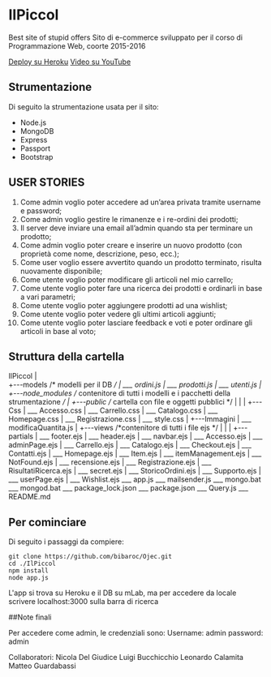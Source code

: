 # IlPiccol
Best site of stupid offers
Sito di e-commerce sviluppato per il corso di Programmazione Web, coorte 2015-2016

[Deploy su Heroku](https://ilpiccol.herokuapp.com/)
[Video su YouTube]()

## Strumentazione
Di seguito la strumentazione usata per il sito:
- Node.js
- MongoDB
- Express
- Passport
- Bootstrap

## USER STORIES
1) Come admin voglio poter accedere ad un’area privata tramite username e password;
2) Come admin voglio gestire le rimanenze e i re-ordini dei prodotti;
3) Il server deve inviare una email all’admin quando sta per terminare un prodotto; 
4) Come admin voglio poter creare e inserire un nuovo prodotto (con proprietà come nome, descrizione, peso, ecc.); 
5) Come user voglio essere avvertito quando un prodotto terminato, risulta nuovamente disponibile;
6) Come utente voglio poter modificare gli articoli nel mio carrello;
7) Come utente voglio poter fare una ricerca dei prodotti e ordinarli in base a vari parametri; 
8) Come utente voglio poter aggiungere prodotti ad una wishlist; 
9) Come utente voglio poter vedere gli ultimi articoli aggiunti; 
10) Come utente voglio poter lasciare feedback e voti e poter ordinare gli articoli in base al voto;

## Struttura della cartella

 IlPiccol
 |               
 +---models  /* modelli per il DB */
 |        \___ ordini.js
 |        \___ prodotti.js
 |        \___ utenti.js
 |
 +---node_modules /* contenitore di tutti i modelli e i pacchetti della strumentazione */
 |
 +---public /* cartella con file e oggetti pubblici */
 |        |
 |        +---Css
 |              \___ Accesso.css
 |              \___ Carrello.css
 |              \___ Catalogo.css
 |              \___ Homepage.css
 |              \___ Registrazione.css
 |              \___ style.css
 |        +---Immagini
 |        \___ modificaQuantita.js
 |
 +---views /*contenitore di tutti i file ejs */
 |       |
 |       +---partials
 |                  \___ footer.ejs
 |                  \___ header.ejs
 |                   \___ navbar.ejs
 |       \___ Accesso.ejs
 |       \___ adminPage.ejs
 |       \___ Carrello.ejs
 |       \___ Catalogo.ejs
 |       \___ Checkout.ejs
 |       \___ Contatti.ejs
 |       \___ Homepage.ejs
 |       \___ Item.ejs
 |       \___ itemManagement.ejs
 |       \___ NotFound.ejs
 |       \___ recensione.ejs
 |       \___ Registrazione.ejs
 |       \___ RisultatiRicerca.ejs
 |       \___ secret.ejs
 |       \___ StoricoOrdini.ejs
 |       \___ Supporto.ejs
 |       \___ userPage.ejs
 |       \___ Wishlist.ejs
 \___ app.js
 \___ mailsender.js
 \___ mongo.bat
 \___ mongod.bat
 \___ package_lock.json
 \___ package.json
 \___ Query.js
 \___ README.md

## Per cominciare

Di seguito i passaggi da compiere:

    git clone https://github.com/bibaroc/Ojec.git
    cd ./IlPiccol
    npm install
    node app.js

L'app si trova su Heroku e il DB su mLab, ma per accedere da locale scrivere localhost:3000 sulla barra di ricerca

##Note finali

Per accedere come admin, le credenziali sono:
Username: admin
password: admin

Collaboratori:
Nicola Del Giudice
Luigi Bucchicchio
Leonardo Calamita
Matteo Guardabassi